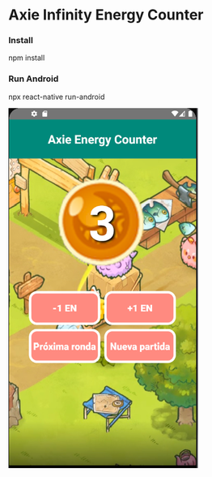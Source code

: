 # Axie Infinity Energy Counter

<h3> Install </h3>
npm install

<h3> Run Android </h3>
npx react-native run-android


<img 
    src="./src/images/screenshot.png"
    with="375"
    height="710"
    alt="App screenshot"
/>